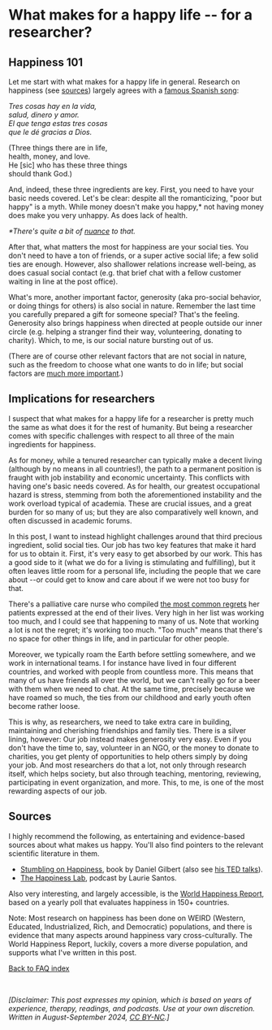 # What makes for a happy life -- for a researcher?

## Happiness 101

Let me start with what makes for a happy life in general. Research on happiness (see [sources](#sources)) largely agrees with a [famous Spanish song](https://www.youtube.com/watch?v=vB3jQ-j4yus):

_Tres cosas hay en la vida,<br>
salud, dinero y amor.<br>
El que tenga estas tres cosas<br>
que le dé gracias a Dios.<br>_

(Three things there are in life,<br>
health, money, and love.<br>
He [sic] who has these three things<br>
should thank God.)

And, indeed, these three ingredients are key. First, you need to have your basic needs covered. Let's be clear: despite all the romanticizing, "poor but happy" is a myth. While money doesn't make you happy,* not having money does make you very unhappy. As does lack of health.

_*There's quite a bit of [nuance](https://pdodds.w3.uvm.edu/files/papers/others/2011/dunn2011b.pdf) to that._

After that, what matters the most for happiness are your social ties. You don't need to have a ton of friends, or a super active social life; a few solid ties are enough. However, also shallower relations increase well-being, as does casual social contact (e.g. that brief chat with a fellow customer waiting in line at the post office).

What's more, another important factor, generosity (aka pro-social behavior, or doing things for others) is also social in nature. Remember the last time you carefully prepared a gift for someone special? That's the feeling. Generosity also brings happiness when directed at people outside our inner circle (e.g. helping a stranger find their way, volunteering, donating to charity). Which, to me, is our social nature bursting out of us.

(There are of course other relevant factors that are not social in nature, such as the freedom to choose what one wants to do in life; but social factors are [much more important](https://worldhappiness.report/).)

## Implications for researchers

I suspect that what makes for a happy life for a researcher is pretty much the same as what does it for the rest of humanity. But being a researcher comes with specific challenges with respect to all three of the main ingredients for happiness.

As for money, while a tenured researcher can typically make a decent living (although by no means in all countries!), the path to a permanent position is fraught with job instability and economic uncertainty. This conflicts with having one's basic needs covered. As for health, our greatest occupational hazard is stress, stemming from both the aforementioned instability and the work overload typical of academia. These are crucial issues, and a great burden for so many of us; but they are also comparatively well known, and often discussed in academic forums.

In this post, I want to instead highlight challenges around that third precious ingredient, solid social ties. Our job has two key features that make it hard for us to obtain it. First, it's very easy to get absorbed by our work. This has a good side to it (what we do for a living is stimulating and fulfilling), but it often leaves little room for a personal life, including the people that we care about --or could get to know and care about if we were not too busy for that.

There's a palliative care nurse who compiled [the most common regrets](https://www.theguardian.com/lifeandstyle/2012/feb/01/top-five-regrets-of-the-dying) her patients expressed at the end of their lives. Very high in her list was working too much, and I could see that happening to many of us. Note that working a lot is not the regret; it's working too much. "Too much" means that there's no space for other things in life, and in particular for other people. 

Moreover, we typically roam the Earth before settling somewhere, and we work in international teams. I for instance have lived in four different countries, and worked with people from countless more. This means that many of us have friends all over the world, but we can't really go for a beer with them when we need to chat. At the same time, precisely because we have roamed so much, the ties from our childhood and early youth often become rather loose.

This is why, as researchers, we need to take extra care in building, maintaining and cherishing friendships and family ties. There is a silver lining, however: Our job instead makes generosity very easy. Even if you don't have the time to, say, volunteer in an NGO, or the money to donate to charities, you get plenty of opportunities to help others simply by doing your job. And most researchers do that a lot, not only through research itself, which helps society, but also through teaching, mentoring, reviewing, participating in event organization, and more. This, to me, is one of the most rewarding aspects of our job.

## Sources

I highly recommend the following, as entertaining and evidence-based sources about what makes us happy. You'll also find pointers to the relevant scientific literature in them.

- [Stumbling on Happiness](), book by Daniel Gilbert (also see [his TED talks](https://www.ted.com/speakers/dan_gilbert)).
- [The Happiness Lab](https://www.drlauriesantos.com/happiness-lab-podcast), podcast by Laurie Santos.

Also very interesting, and largely accessible, is the [World Happiness Report](https://worldhappiness.report/), based on a yearly poll that evaluates happiness in 150+ countries.

Note: Most research on happiness has been done on WEIRD (Western, Educated, Industrialized, Rich, and Democratic) populations, and there is evidence that many aspects around happiness vary cross-culturally. The World Happiness Report, luckily, covers a more diverse population, and supports what I've written in this post.

[Back to FAQ index](/index.md)

&nbsp;

_[Disclaimer: This post expresses my opinion, which is based on years of experience, therapy, readings, and podcasts. Use at your own discretion. Written in August-September 2024, [CC BY-NC](https://creativecommons.org/licenses/by-nc/4.0/).]_
